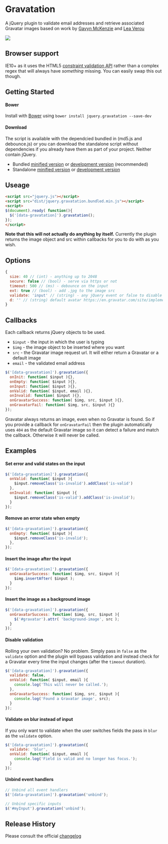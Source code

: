 # Gravatation
A jQuery plugin to validate email addresses and retrieve associated Gravatar images based on work by [Gavyn McKenzie][1] and [Lea Verou][2]

[![](https://david-dm.org/craigmdennis/gravatation.svg)](https://david-dm.org/craigmdennis/gravatation)

## Browser support
IE10+ as it uses the HTML5 [constraint validation API](https://developer.mozilla.org/en-US/docs/Web/Guide/HTML/HTML5/Constraint_validation) rather than a complex regex that will always have *something* missing. You can easily swap this out though.

[1]: http://labs.etchapps.com/prototypes/gravatar-validation/
[2]: http://lea.verou.me/2009/12/quickly-find-the-gravatar-that-corresponds-to-a-given-email/

## Getting Started

#### Bower
Install with [Bower][bower] using `bower install jquery.gravatation --save-dev`

[bower]: http://bower.io/

#### Download
The script is available with the dependcied bundled in (md5.js and debounce.js) or you can download the standalone script without dependencies if you already have them as part of your project. Neither contain jQuery.

- Bundled [minified version][bundlemin] or [development version][bundlemax] (recommended)
- Standalone [minified version][min] or [development version][max]

[min]: https://raw.githubusercontent.com/craigmdennis/gravatation/master/dist/jquery.gravatation.min.js
[max]: https://raw.githubusercontent.com/craigmdennis/gravatation/master/dist/jquery.gravatation.js
[bundlemin]: https://raw.githubusercontent.com/craigmdennis/gravatation/master/dist/jquery.gravatation.bundled.min.js
[bundlemax]: https://raw.githubusercontent.com/craigmdennis/gravatation/master/dist/jquery.gravatation.bundled.js

## Useage

```html
<script src="jquery.js"></script>
<script src="dist/jquery.gravatation.bundled.min.js"></script>
<script>
$(document).ready( function(){
  $('[data-gravatation]').gravatation();
});
</script>
```

**Note that this will not actually do anything by itself.**
Currently the plugin returns the image object and src within callbacks for you to do with as you wish.

## Options

```js
{
  size: 40 // (int) - anything up to 2048
  secure: false // (bool) - serve via https or not
  timeout: 500 // (ms) - debounce on the input
  ext: true // (bool) - add .jpg to the image src
  validate: 'input' // (string) - any jQuery event or false to disable
  d: '' // (string) default avatar https://en.gravatar.com/site/implement/images/
}
```

## Callbacks
Each callback returns jQuery objects to be used.

- `$input` - the input in which the user is typing
- `$img` - the image object to be inserted where you want
- `src` - the Gravatar image request url. It will either return a Gravatar or a default image
- `email` - the validated email address

```js
$('[data-gravatation]').gravatation({
  onInit: function( $input ){},
  onEmpty: function( $input ){},
  onInput: function( $input ){},
  onValid: function( $input, email ){},
  onInvalid: function( $input ){},
  onGravatarSuccess: function( $img, src, $input ){},
  onGravatarFail: function( $img, src, $input ){}
});
```

Gravatar always returns an image, even when no Gravatar is found. So if you provide a callback for `onGravatarFail` then the plugin automatically uses `404` as the default Gravatar image so it can detect a failure and match the callback. Otherwise it will never be called.

## Examples
#### Set error and valid states on the input
```js
$('[data-gravatation]').gravatation({
  onValid: function( $input ){
    $input.removeClass('is-invalid').addClass('is-valid')
  },
  onInvalid: function( $input ){
    $input.removeClass('is-valid').addClass('is-invalid');
  }
});
```

#### Remove an error state when empty
```js
$('[data-gravatation]').gravatation({
  onEmpty: function( $input ){
    $input.removeClass('is-invalid');
  },
});
```

#### Insert the image after the input
```js
$('[data-gravatation]').gravatation({
  onGravatarSuccess: function( $img, src, $input ){
    $img.insertAfter( $input );
  }
});
```

#### Insert the image as a background image
```js
$('[data-gravatation]').gravatation({
  onGravatarSuccess: function( $img, src, $input ){
    $('#gravatar').attr( 'background-image', src );
  }
});
```

#### Disable validation
Rolling your own validation? No problem.
Simply pass in `false` as the `validate` option and the plugin will bypass validation and instead check for a Gravatar every time the input changes (after the `timeout` duration).

```js
$('[data-gravatation]').gravatation({
  validate: false,
  onValid: function( $input, email ){
    console.log('This will never be called.');
  },
  onGravatarSuccess: function( $img, src, $input ){
    console.log('Found a Gravatar image', src);
  }
});
```

#### Validate on blur instead of input
If you only want to validate when the user switches fields the pass in `blur` as the `validate` option.

```js
$('[data-gravatation]').gravatation({
  validate: 'blur',
  onValid: function( $input, email ){
    console.log('Field is valid and no longer has focus.');
  }
});
```

#### Unbind event handlers
```js
// Unbind all event handlers
$('[data-gravatation]').gravatation('unbind');

// Unbind specific inputs
$('#myInput').gravatation('unbind');
```

## Release History
Please consult the official [changelog][changelog]

[changelog]: https://github.com/craigmdennis/gravatation/blob/master/CHANGELOG.md
